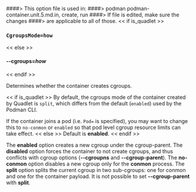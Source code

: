 ####> This option file is used in:
####>   podman podman-container.unit.5.md.in, create, run
####> If file is edited, make sure the changes
####> are applicable to all of those.
<< if is_quadlet >>
### `CgroupsMode=how`
<< else >>
#### **--cgroups**=*how*
<< endif >>

Determines whether the container creates cgroups.

<< if is_quadlet >>
By default, the cgroups mode of the container created by Quadlet is `split`,
which differs from the default (`enabled`) used by the Podman CLI.

If the container joins a pod (i.e. `Pod=` is specified), you may want to change this to
`no-conmon` or `enabled` so that pod level cgroup resource limits can take effect.
<< else >>
Default is **enabled**.
<< endif >>

The **enabled** option creates a new cgroup under the cgroup-parent.
The **disabled** option forces the container to not create cgroups, and thus conflicts with cgroup options (**--cgroupns** and **--cgroup-parent**).
The **no-conmon** option disables a new cgroup only for the **conmon** process.
The **split** option splits the current cgroup in two sub-cgroups: one for conmon and one for the container payload. It is not possible to set **--cgroup-parent** with **split**.
